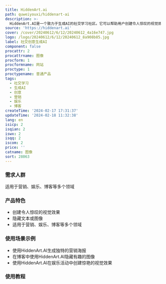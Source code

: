 ```yaml
---
title: HiddenArt.ai
path: quweiyouxi/hiddenart-ai
description: >-
  HiddenArt.AI是一个致力于生成AI的社交学习社区。它可以帮助用户创建令人惊叹的视觉效果，并隐藏文本或图像。适用于营销、娱乐、博客等多个领域。HiddenArt.AI提供免费试用。
source: 'https://hiddenart.ai'
cover: /cover/20240612/6/12/20240612_4a16e747.jpg
logo: /logo/20240612/6/12/20240612_8a908b85.jpg
label: 社交创意生成AI
component: false
procattr: 2
procattrname: 图像
procform: 1
procformname: 网站
proctype: 1
proctypename: 普通产品
tags:
  - 社交学习
  - 生成AI
  - 创意
  - 营销
  - 娱乐
  - 博客
createTime: '2024-02-17 17:31:37'
updateTime: '2024-02-18 11:32:38'
lang: en
isicp: 2
isqian: 2
iswx: 2
isqq: 2
iscom: 2
price: ''
catname: 图像
sort: 28063
---
```




### 需求人群
适用于营销、娱乐、博客等多个领域

### 产品特色
- 创建令人惊叹的视觉效果
- 隐藏文本或图像
- 适用于营销、娱乐、博客等多个领域

### 使用场景示例
- 使用HiddenArt.AI生成独特的营销海报
- 在博客中使用HiddenArt.AI隐藏有趣的图像
- 使用HiddenArt.AI在娱乐活动中创建惊艳的视觉效果

### 使用教程


  
